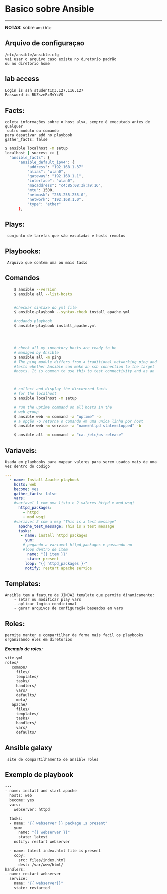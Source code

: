 # Basico sobre Ansible



---
**NOTAS:** sobre `ansible` 


## Arquivo de configuraçao
    /etc/ansible/ansible.cfg
    vai usar o arquivo caso existe no diretorio padrão
    ou no diretorio home 

## lab access 
``` bash
Login is ssh student1@3.127.116.127 
Password is RUZszeRcMvYcVS
```


## Facts: 
    coleta informações sobre o host alvo, sempre é executado antes de qualquer
     outro modulo ou comando
    para desativar add no playbook
    gather_facts: false

```bash
$ ansible localhost -m setup
localhost | success >> {
  "ansible_facts": {
      "ansible_default_ipv4": {
          "address": "192.168.1.37",
          "alias": "wlan0",
          "gateway": "192.168.1.1",
          "interface": "wlan0",
          "macaddress": "c4:85:08:3b:a9:16",
          "mtu": 1500,
          "netmask": "255.255.255.0",
          "network": "192.168.1.0",
          "type": "ether"
      },
```
## Plays:
     conjunto de tarefas que são excutadas e hosts remotos 

## Playbooks:
     Arquivo que contem uma ou mais tasks


## Comandos
```bash
    $ ansible --version
    $ ansible all --list-hosts


    #checkar sintaxe do yml file
    $ ansible-playbook --syntax-check install_apache.yml

    #rodando playbook
    $ ansible-playbook install_apache.yml




    # check all my inventory hosts are ready to be
    # managed by Ansible
    $ ansible all -m ping
    # The ping module differs from a traditional networking ping and 
    #tests whether Ansible can make an ssh connection to the target 
    #hosts. It is common to use this to test connectivity and as an     #early step in debugging connection issues.



    # collect and display the discovered facts
    # for the localhost
    $ ansible localhost -m setup

    # run the uptime command on all hosts in the
    # web group
    $ ansible web -m command -a "uptime" -o
    # a opção -o retorna o comando em uma unica linha por host
    $ ansible web -m service -a "name=httpd state=stopped" -b

    $ ansible all -m command -a "cat /etc/os-release"
```
## Variaveis:
    Usada em playbooks para mapear valores para serem usados mais de uma 
    vez dentro do codigo 
```yml
---
  - name: Install Apache playbook
    hosts: web
    become: yes
    gather_facts: false
    vars:
    #variavel 1 com uma lista e 2 valores httpd e mod_wsgi
      httpd_packages:
        - httpd
        - mod_wsgi
    #variavel 2 com a msg "This is a test message"
      apache_test_message: This is a test message
      tasks:
       - name: install httpd packages
         yum:
        # pegando a variavel httpd_packages e passando no 
        #loop dentro de item 
          name: "{{ item }}"
          state: present
         loop: "{{ httpd_packages }}"
         notify: restart apache service
```
## Templates:
    Ansible tem a feature de JINJA2 template que permite dinamicamente:
        - setar ou modificar play vars
        - aplicar logica condicional
        - gerar arquivos de configuração baseados em vars
## Roles:
    permite manter e compartilhar de forma mais facil os playbooks
    organizando eles em diretorios
***Exemplo de roles:***
```bash
site.yml
roles/
   common/
     files/
     templates/
     tasks/
     handlers/
     vars/
     defaults/
     meta/
   apache/
     files/
     templates/
     tasks/
     handlers/
     vars/
     defaults/
```
## Ansible galaxy
     site de compartilhamento de ansible roles 


## Exemplo de playbook
```bash
---
- name: install and start apache
  hosts: web
  become: yes
  vars:
    webserver: httpd

  tasks:
  - name: "{{ webserver }} package is present"
    yum:
      name: "{{ webserver }}"
      state: latest
    notify: restart webserver

  - name: latest index.html file is present
    copy:
      src: files/index.html
      dest: /var/www/html/
handlers:
- name: restart webserver
  service:
    name: "{{ webserver}}"
    state: restarted 




```
